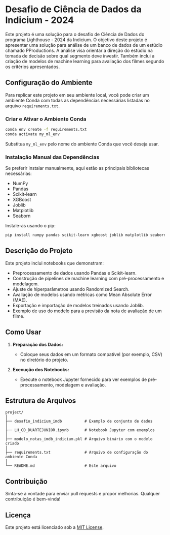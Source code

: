 # Desafio de Ciência de Dados da Indicium - 2024

Este projeto é uma solução para o desafio de Ciência de Dados do programa Lighthouse - 2024 da Indicium. O objetivo deste projeto é apresentar uma solução para análise de um banco de dados de um estúdio chamado PProductions. A análise visa orientar a direção do estúdio na tomada de decisão sobre qual segmento deve investir. Também inclui a criação de modelos de machine learning para avaliação dos filmes segundo os critérios apresentados.

## Configuração do Ambiente

Para replicar este projeto em seu ambiente local, você pode criar um ambiente Conda com todas as dependências necessárias listadas no arquivo `requirements.txt`. 

### Criar e Ativar o Ambiente Conda

```bash
conda env create -f requirements.txt
conda activate my_ml_env
```

Substitua `my_ml_env` pelo nome do ambiente Conda que você deseja usar.

### Instalação Manual das Dependências

Se preferir instalar manualmente, aqui estão as principais bibliotecas necessárias:

- NumPy
- Pandas
- Scikit-learn
- XGBoost
- Joblib
- Matplotlib
- Seaborn

Instale-as usando o pip:

```bash
pip install numpy pandas scikit-learn xgboost joblib matplotlib seaborn
```

## Descrição do Projeto

Este projeto inclui notebooks que demonstram:

- Preprocessamento de dados usando Pandas e Scikit-learn.
- Construção de pipelines de machine learning com pré-processamento e modelagem.
- Ajuste de hiperparâmetros usando Randomized Search.
- Avaliação de modelos usando métricas como Mean Absolute Error (MAE).
- Exportação e importação de modelos treinados usando Joblib.
- Exemplo de uso do modelo para a previsão da nota de avaliação de um filme.

## Como Usar

1. **Preparação dos Dados:**
   - Coloque seus dados em um formato compatível (por exemplo, CSV) no diretório do projeto.

2. **Execução dos Notebooks:**
   - Execute o notebook Jupyter fornecido para ver exemplos de pré-processamento, modelagem e avaliação.

## Estrutura de Arquivos

```
project/
│
├── desafio_indicium_imdb          # Exemplo de conjunto de dados
│
├── LH_CD_DUARTEJUNIOR.ipynb       # Notebook Jupyter com exemplos
│
├── modelo_notas_imdb_indicium.pkl # Arquivo binário com o modelo criado
│
├── requirements.txt               # Arquivo de configuração do ambiente Conda
│
└── README.md                      # Este arquivo
```

## Contribuição

Sinta-se à vontade para enviar pull requests e propor melhorias. Qualquer contribuição é bem-vinda!

## Licença

Este projeto está licenciado sob a [MIT License](https://opensource.org/licenses/MIT).
